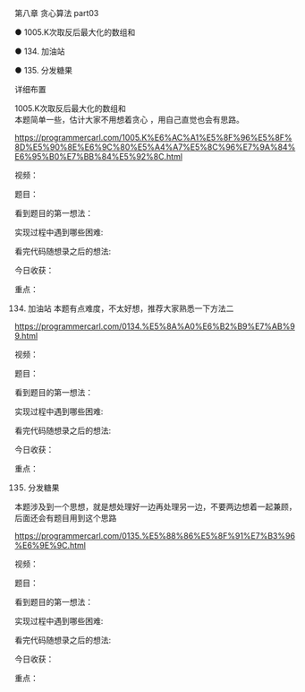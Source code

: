 第八章 贪心算法 part03

● 1005.K次取反后最大化的数组和 

● 134. 加油站

● 135. 分发糖果  

 详细布置 

 1005.K次取反后最大化的数组和  
本题简单一些，估计大家不用想着贪心 ，用自己直觉也会有思路。 

https://programmercarl.com/1005.K%E6%AC%A1%E5%8F%96%E5%8F%8D%E5%90%8E%E6%9C%80%E5%A4%A7%E5%8C%96%E7%9A%84%E6%95%B0%E7%BB%84%E5%92%8C.html  

视频：

题目：

看到题目的第一想法：

实现过程中遇到哪些困难: 

看完代码随想录之后的想法:

今日收获：

重点：


 134. 加油站 
本题有点难度，不太好想，推荐大家熟悉一下方法二 

https://programmercarl.com/0134.%E5%8A%A0%E6%B2%B9%E7%AB%99.html  

视频：

题目：

看到题目的第一想法：

实现过程中遇到哪些困难: 

看完代码随想录之后的想法:

今日收获：

重点：

 135. 分发糖果 

本题涉及到一个思想，就是想处理好一边再处理另一边，不要两边想着一起兼顾，后面还会有题目用到这个思路 

https://programmercarl.com/0135.%E5%88%86%E5%8F%91%E7%B3%96%E6%9E%9C.html

视频：

题目：

看到题目的第一想法：

实现过程中遇到哪些困难: 

看完代码随想录之后的想法:

今日收获：

重点：
